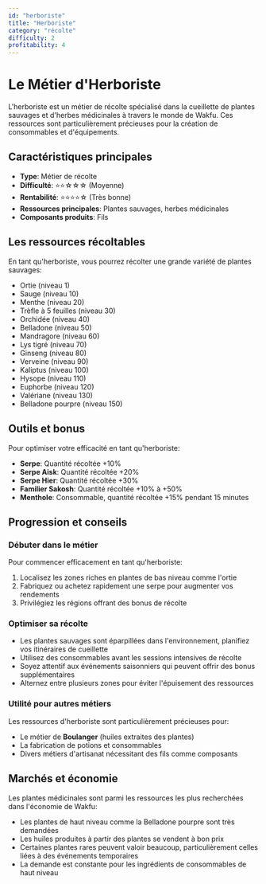 ```yaml
---
id: "herboriste"
title: "Herboriste"
category: "récolte"
difficulty: 2
profitability: 4
---
```


# Le Métier d'Herboriste

L'herboriste est un métier de récolte spécialisé dans la cueillette de plantes sauvages et d'herbes médicinales à travers le monde de Wakfu. Ces ressources sont particulièrement précieuses pour la création de consommables et d'équipements.

## Caractéristiques principales

- **Type**: Métier de récolte
- **Difficulté**: ⭐⭐☆☆☆ (Moyenne)
- **Rentabilité**: ⭐⭐⭐⭐☆ (Très bonne)
- **Ressources principales**: Plantes sauvages, herbes médicinales
- **Composants produits**: Fils

## Les ressources récoltables

En tant qu'herboriste, vous pourrez récolter une grande variété de plantes sauvages:

- Ortie (niveau 1)
- Sauge (niveau 10)
- Menthe (niveau 20)
- Trèfle à 5 feuilles (niveau 30)
- Orchidée (niveau 40)
- Belladone (niveau 50)
- Mandragore (niveau 60)
- Lys tigré (niveau 70)
- Ginseng (niveau 80)
- Verveine (niveau 90)
- Kaliptus (niveau 100)
- Hysope (niveau 110)
- Euphorbe (niveau 120)
- Valériane (niveau 130)
- Belladone pourpre (niveau 150)

## Outils et bonus

Pour optimiser votre efficacité en tant qu'herboriste:

- **Serpe**: Quantité récoltée +10%
- **Serpe Aisk**: Quantité récoltée +20%
- **Serpe Hier**: Quantité récoltée +30%
- **Familier Sakosh**: Quantité récoltée +10% à +50%
- **Menthole**: Consommable, quantité récoltée +15% pendant 15 minutes

## Progression et conseils

### Débuter dans le métier

Pour commencer efficacement en tant qu'herboriste:
1. Localisez les zones riches en plantes de bas niveau comme l'ortie
2. Fabriquez ou achetez rapidement une serpe pour augmenter vos rendements
3. Privilégiez les régions offrant des bonus de récolte

### Optimiser sa récolte

- Les plantes sauvages sont éparpillées dans l'environnement, planifiez vos itinéraires de cueillette
- Utilisez des consommables avant les sessions intensives de récolte
- Soyez attentif aux événements saisonniers qui peuvent offrir des bonus supplémentaires
- Alternez entre plusieurs zones pour éviter l'épuisement des ressources

### Utilité pour autres métiers

Les ressources d'herboriste sont particulièrement précieuses pour:
- Le métier de **Boulanger** (huiles extraites des plantes)
- La fabrication de potions et consommables
- Divers métiers d'artisanat nécessitant des fils comme composants

## Marchés et économie

Les plantes médicinales sont parmi les ressources les plus recherchées dans l'économie de Wakfu:

- Les plantes de haut niveau comme la Belladone pourpre sont très demandées
- Les huiles produites à partir des plantes se vendent à bon prix
- Certaines plantes rares peuvent valoir beaucoup, particulièrement celles liées à des événements temporaires
- La demande est constante pour les ingrédients de consommables de haut niveau 